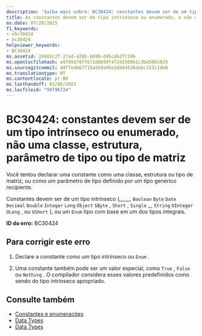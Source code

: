 ```yaml
---
description: 'Saiba mais sobre: BC30424: constantes devem ser de um tipo intrínseco ou enumerado, não uma classe, estrutura, parâmetro de tipo ou tipo de matriz'
title: As constantes devem ser do tipo intrínseco ou enumerado, e não classe, estrutura, parâmetro de tipo ou tipo de matriz
ms.date: 07/20/2015
f1_keywords:
- vbc30424
- bc30424
helpviewer_keywords:
- BC30424
ms.assetid: 2d402c2f-27ad-428b-b699-d45cd62f7196
ms.openlocfilehash: e9765d78ff671d6b99f47242509b1c3b4560c029
ms.sourcegitcommit: ddf7edb67715a5b9a45e3dd44536dabc153c1de0
ms.translationtype: MT
ms.contentlocale: pt-BR
ms.lasthandoff: 02/06/2021
ms.locfileid: "99796724"
---
```

# <a name="bc30424-constants-must-be-of-an-intrinsic-or-enumerated-type-not-a-class-structure-type-parameter-or-array-type"></a>BC30424: constantes devem ser de um tipo intrínseco ou enumerado, não uma classe, estrutura, parâmetro de tipo ou tipo de matriz

Você tentou declarar uma constante como uma classe, estrutura ou tipo de matriz, ou como um parâmetro de tipo definido por um tipo genérico recipiente.

 Constantes devem ser de um tipo intrínseco (,,,,,,,, `Boolean` `Byte` `Date` `Decimal` `Double` `Integer` `Long` `Object` `SByte` , `Short` , `Single` ,,, `String` `UInteger` `ULong` , ou `UShort` ), ou um `Enum` tipo com base em um dos tipos integrais.

 **ID do erro:** BC30424

## <a name="to-correct-this-error"></a>Para corrigir este erro

1. Declare a constante como um tipo intrínseco ou `Enum` .

2. Uma constante também pode ser um valor especial, como `True` , `False` ou `Nothing` . O compilador considera esses valores predefinidos como sendo do tipo intrínseco apropriado.

## <a name="see-also"></a>Consulte também

- [Constantes e enumerações](../constants-and-enumerations.md)
- [Data Types](../../programming-guide/language-features/data-types/index.md)
- [Data Types](../data-types/index.md)
